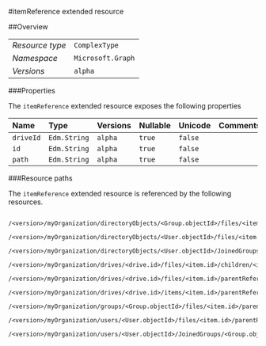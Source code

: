 #itemReference extended resource

 



##Overview

|  |  | 
| :-- | :-- | 
| _Resource type_ | `ComplexType` | 
| _Namespace_ | `Microsoft.Graph` | 
| _Versions_ | `alpha` | 


###Properties

The `itemReference` extended resource exposes the following properties 

| Name | Type | Versions | Nullable | Unicode | Comments | 
| :-- | :-- | :-- | :-- | :-- | :-- | 
| `driveId` | `Edm.String` | `alpha` | `true` | `false` |  | 
| `id` | `Edm.String` | `alpha` | `true` | `false` |  | 
| `path` | `Edm.String` | `alpha` | `true` | `false` |  | 


###Resource paths

The `itemReference` extended resource is referenced by the following resources. 

```
	/<version>/myOrganization/directoryObjects/<Group.objectId>/files/<item.id>/parentReference
	/<version>/myOrganization/directoryObjects/<User.objectId>/files/<item.id>/parentReference
	/<version>/myOrganization/directoryObjects/<User.objectId>/JoinedGroups/<Group.objectId>/files/<item.id>/parentReference
	/<version>/myOrganization/drives/<drive.id>/files/<item.id>/children/<item.id>/parentReference
	/<version>/myOrganization/drives/<drive.id>/files/<item.id>/parentReference
	/<version>/myOrganization/drives/<drive.id>/items/<item.id>/parentReference
	/<version>/myOrganization/groups/<Group.objectId>/files/<item.id>/parentReference
	/<version>/myOrganization/users/<User.objectId>/files/<item.id>/parentReference
	/<version>/myOrganization/users/<User.objectId>/JoinedGroups/<Group.objectId>/files/<item.id>/parentReference
```





<!-- {
"type": "#page.annotation",
"tocPath": "ComplexType/itemReference",
"tocItems": {
	"ComplexType/itemReference/Overview": "#overview",
	"ComplexType/itemReference/Operations": "#operations"
}
"section": "documentation"
} -->